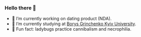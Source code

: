 ### Hello there 🦥 

- 🔭 I’m currently working on dating product (NDA).
- 🌱 I’m currently studying at [Borys Grinchenko Kyiv University](https://partner.kubg.edu.ua/).
- 🐞 Fun fact: ladybugs practice cannibalism and necrophilia.
<!--
**marquisDecarabia/marquisDecarabia** is a ✨ _special_ ✨ repository because its `README.md` (this file) appears on your GitHub profile.

Here are some ideas to get you started:

- 👯 I’m looking to collaborate on ...
- 🤔 I’m looking for help with ...
- 💬 Ask me about ...
- 📫 How to reach me: ...
- 😄 Pronouns: ...
-->
